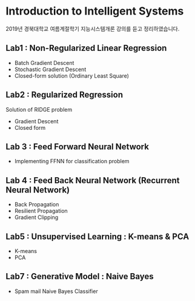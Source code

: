 # Introduction to Intelligent Systems
2019년 경북대학교 여름계절학기 지능시스템개론 강의를 듣고 정리하였습니다.

## Lab1 : Non-Regularized Linear Regression
* Batch Gradient Descent
* Stochastic Gradient Descent
* Closed-form solution (Ordinary Least Square)

## Lab2 : Regularized Regression
Solution of RIDGE problem
* Gradient Descent
* Closed form

## Lab 3 : Feed Forward Neural Network
* Implementing FFNN for classification problem

## Lab 4 : Feed Back Neural Network (Recurrent Neural Network)
* Back Propagation
* Resilient Propagation
* Gradient Clipping

## Lab5 : Unsupervised Learning : K-means & PCA
* K-means
* PCA

## Lab7 : Generative Model : Naive Bayes
* Spam mail Naive Bayes Classifier
